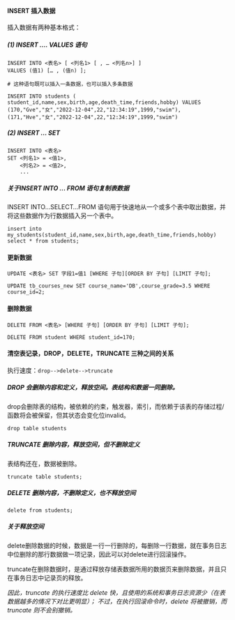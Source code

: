 #### INSERT 插入数据

插入数据有两种基本格式：

##### (1) INSERT  ....  VALUES 语句

```mysql
INSERT INTO <表名> [ <列名1> [ , … <列名n>] ]
VALUES (值1) [… , (值n) ];

# 这种语句既可以插入一条数据，也可以插入多条数据

INSERT INTO students ( student_id,name,sex,birth,age,death_time,friends,hobby) VALUES (170,"Gve","女","2022-12-04",22,"12:34:19",1999,"swim"),(171,"Hve","女","2022-12-04",22,"12:34:19",1999,"swim")
```

##### (2) INSERT ...  SET

```mysql
INSERT INTO <表名>
SET <列名1> = <值1>,
	<列名2> = <值2>,
	...
```



##### 关于INSERT INTO ... FROM 语句复制表数据

INSERT INTO…SELECT…FROM 语句用于快速地从一个或多个表中取出数据，并将这些数据作为行数据插入另一个表中。

```mysql
insert into my_students(student_id,name,sex,birth,age,death_time,friends,hobby) select * from students;
```



#### 更新数据

```mysql
UPDATE <表名> SET 字段1=值1 [WHERE 子句][ORDER BY 子句] [LIMIT 子句];

UPDATE tb_courses_new SET course_name='DB',course_grade=3.5 WHERE course_id=2;
```



#### 删除数据

```mysql
DELETE FROM <表名> [WHERE 子句] [ORDER BY 子句] [LIMIT 子句];

DELETE FROM student WHERE student_id=170;
```



#### 清空表记录，DROP，DELETE，TRUNCATE 三种之间的关系

执行速度：`drop-->delete-->truncate`

##### DROP 会删除内容和定义，释放空间。表结构和数据一同删除。

drop会删除表的结构，被依赖的约束，触发器，索引，而依赖于该表的存储过程/函数将会被保留，但其状态会变化位invalid。

```mysql
drop table students
```



##### TRUNCATE 删除内容，释放空间，但不删除定义

表结构还在，数据被删除。

```mysql
truncate table students;
```



##### DELETE 删除内容，不删除定义，也不释放空间

```mysql
delete from students;
```



##### 关于释放空间

delete删除数据的时候，数据是一行一行删除的，每删除一行数据，就在事务日志中位删除的那行数据做一项记录，因此可以对delete进行回滚操作。

truncate在删除数据时，是通过释放存储表数据所用的数据页来删除数据，并且只在事务日志中记录页的释放。

*因此，truncate 的执行速度比 delete 快，且使用的系统和事务日志资源少（在表数据越多的情况下对比更明显）； 不过，在执行回滚命令时，delete 将被撤销，而 truncate 则不会别撤销。*